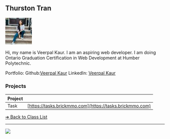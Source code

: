 <style>@import url("//readme.codeadam.ca/readme.css");</style>

## Thurston Tran

![Veerpal Kaur](../images/vee339.jpeg)

Hi, my name is Veerpal Kaur. I am an aspiring web developer. I am doing Ontario Graduation Certification in Web Development at Humber Polytechnic.

Portfolio:
Github:[Veerpal Kaur](https:/github.com/Vee339)
LinkedIn: [Veerpal Kaur](https://www.linkedin.com/in/veerpal-kaur-3b162a211/)

### Projects

| Project |                                                          |
| ------- | -------------------------------------------------------- |
| Task    | [https://tasks.brickmmo.com](https://tasks.brickmmo.com) |

[&#10132; Back to Class List](/)

---

<a href="https://brickmmo.com">
<img src="https://brickmmo.com/images/brickmmo-logo-horizontal.jpg" width="100">
</a>
